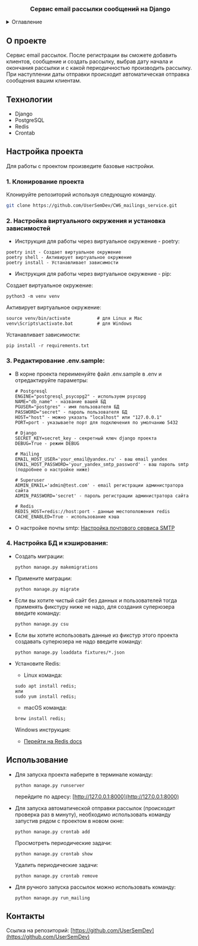 <h3 align="center">Сервис email рассылки сообщений на Django</h3>

<details>
  <summary>Оглавление</summary>
  <ol>
    <li>О проекте</li>
    <li>Технологии</li>
    <li>Настройка проекта</li>
    <li>Использование</li>
    <li>Контакты</li>
  </ol>
</details>



## О проекте

Сервис email рассылок. После регистрации вы сможете добавить клиентов, сообщение и создать рассылку,
выбрав дату начала и окончания рассылки и с какой периодичностью производить рассылку.
При наступлении даты отправки происходит автоматическая отправка сообщения вашим клиентам.

## Технологии
- Django
- PostgreSQL
- Redis
- Crontab


## Настройка проекта

Для работы с проектом произведите базовые настройки.

### 1. Клонирование проекта

Клонируйте репозиторий используя следующую команду.
  ```sh
  git clone https://github.com/UserSemDev/CW6_mailings_service.git
  ```


### 2. Настройка виртуального окружения и установка зависимостей

- Инструкция для работы через виртуальное окружение - poetry: 
```text
poetry init - Создает виртуальное окружение
poetry shell - Активирует виртуальное окружение
poetry install - Устанавливает зависимости
```

- Инструкция для работы через виртуальное окружение - pip:

Создает виртуальное окружение:
```text
python3 -m venv venv
```

Активирует виртуальное окружение:
```text
source venv/bin/activate          # для Linux и Mac
venv\Scripts\activate.bat         # для Windows
```

Устанавливает зависимости:
```text
pip install -r requirements.txt
```

### 3. Редактирование .env.sample:

- В корне проекта переименуйте файл .env.sample в .env и отредактируйте параметры:
    ```text
    # Postgresql
    ENGINE="postgresql_psycopg2" - используем psycopg
    NAME="db_name" - название вашей БД
    PGUSER="postgres" - имя пользователя БД
    PASSWORD="secret" - пароль пользователя БД
    HOST="host" - можно указать "localhost" или "127.0.0.1"
    PORT=port - указываете порт для подключения по умолчанию 5432
    
    # Django
    SECRET_KEY=secret_key - секретный ключ django проекта
    DEBUG=True - режим DEBUG
  
    # Mailing  
    EMAIL_HOST_USER='your_email@yandex.ru' - ваш email yandex
    EMAIL_HOST_PASSWORD='your_yandex_smtp_password' - ваш пароль smtp (подробнее о настройке ниже)
    
    # Superuser
    ADMIN_EMAIL='admin@test.com' - email регистрации администратора сайта
    ADMIN_PASSWORD='secret' - пароль регистрации администратора сайта
    
    # Redis
    REDIS_HOST=redis://host:port - данные местоположения redis
    CACHE_ENABLED=True - использование кэша
    ```
- О настройке почты smtp: 
[Настройка почтового сервиса SMTP ](https://proghunter.ru/articles/setting-up-the-smtp-mail-service-for-yandex-in-django)

### 4. Настройка БД и кэширования:

- Создать миграции:
  ```text
  python manage.py makemigrations
  ```

- Примените миграции:
  ```text
  python manage.py migrate
  ```

- Если вы хотите чистый сайт без данных и пользователей тогда применять фикстуру ниже не надо, 
для создания суперюзера введите команду: 
  ```text
  python manage.py csu
  ```
 
- Если вы хотите использовать данные из фикстур этого проекта создавать суперюзера не надо введите команду:
  ```text
  python manage.py loaddata fixtures/*.json
  ```

- Установите Redis:

  - Linux команда:
   ```text
   sudo apt install redis; 
  или 
  sudo yum install redis;
   ```

  - macOS команда:
   ```text
   brew install redis;
   ```

  Windows инструкция:
  - [Перейти на Redis docs](https://redis.io/docs/install/install-redis/install-redis-on-windows/)


## Использование

- Для запуска проекта наберите в терминале команду:
  ```text
  python manage.py runserver
  ```
  перейдите по адресу: [http://127.0.0.1:8000](http://127.0.0.1:8000)


- Для запуска автоматической отправки рассылок (происходит проверка раз в минуту), необходимо использовать команду запустив рядом с проектом в новом окне:
  ```text
  python manage.py crontab add
  ```
  Просмотреть периодические задачи:
  ```text
  python manage.py crontab show
  ```
  Удалить периодические задачи:
  ```text
  python manage.py crontab remove
  ```

- Для ручного запуска рассылок можно использовать команду:
  ```text
  python manage.py run_mailing
  ```

## Контакты

Ссылка на репозиторий: [https://github.com/UserSemDev](https://github.com/UserSemDev)